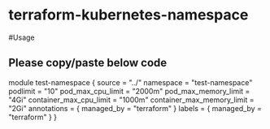 # terraform-kubernetes-namespace

#Usage
## Please copy/paste below code
module test-namespace {
    source = "../"
    namespace = "test-namespace"
    podlimit = "10"
    pod_max_cpu_limit = "2000m"
    pod_max_memory_limit = "4Gi"
    container_max_cpu_limit = "1000m"
    container_max_memory_limit = "2Gi"
    annotations = {
        managed_by = "terraform"
    }
    labels = {
        managed_by = "terraform"
    }
}

